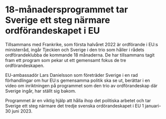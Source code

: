 # 18-månadersprogrammet tar Sverige ett steg närmare ordförandeskapet i EU

Tillsammans med Frankrike, som första halvåret 2022 är ordförande i EU:s ministerråd, ingår Tjeckien och Sverige i den trio som håller i rådets ordförandeklubba de kommande 18 månaderna. De har tillsammans tagit fram ett program som pekar ut ett gemensamt fokus de tre ordförandeskapen.


EU\-ambassadör Lars Danielsson som företräder Sverige i en rad förhandlingar om hur EU:s gemensamma politik ska se ut, berättar i en video om inriktningen på programmet som den trio av ordförandeskap där Sverige ingår, har ställt sig bakom.

Programmet är en viktig hjälp att hålla ihop det politiska arbetet och tar Sverige ett steg närmare det tredje svenska ordörandeskapet i EU
1 januari\-30 juni 2023\.

